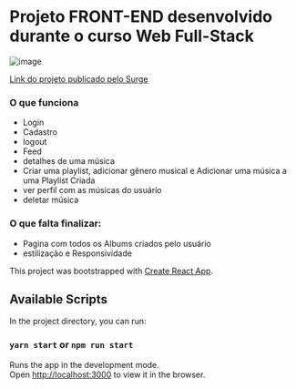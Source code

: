 # Projeto FRONT-END desenvolvido durante o curso Web Full-Stack
![image](https://user-images.githubusercontent.com/69319634/125846679-697c69a0-7423-4081-9b0b-3822bfafe994.png)

[Link do projeto publicado pelo Surge](https://music-k.surge.sh/login)


### O que funciona


* Login
* Cadastro
* logout
* Feed
* detalhes de uma música 
* Criar uma playlist, adicionar gênero musical e Adicionar uma música a uma Playlist Criada
* ver perfil com as músicas do usuário
* deletar música

### O que falta finalizar:
* Pagina com todos os Albums criados pelo usuário 
* estilização e Responsividade

This project was bootstrapped with [Create React App](https://github.com/facebook/create-react-app).

## Available Scripts
In the project directory, you can run:
### `yarn start` or `npm run start`

Runs the app in the development mode.\
Open [http://localhost:3000](http://localhost:3000) to view it in the browser.

